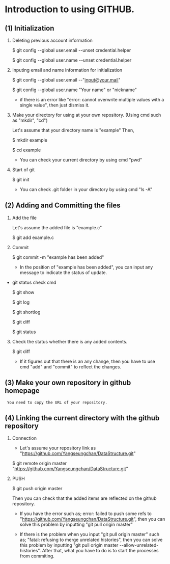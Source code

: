 # Introduction to using GITHUB.

## (1) Initialization

1. Deleting previous account information

     $ git config --global user.email --unset credential.helper

     $ git config --global user.name --unset credential.helper

2. Inputing email and name information for initialization
    
     $ git config --global user.email --"input@your.mail"

     $ git config --global user.name "Your name" or "nickname"

    * if there is an error like "error: cannot overwrite multiple values with a single value", then just dismiss it.

3.  Make your directory for using at your own repository. (Using cmd such as "mkdir", "cd")

    Let's assume that your directory name is "example" Then,

     $ mkdir example

     $ cd example
    
    * You can check your current directory by using cmd "pwd"

4. Start of git

     $ git init 
    
    * You can check .git folder in your directory by using cmd "ls -A"


## (2) Adding and Committing the files

1. Add the file

    Let's assume the added file is "example.c"

     $ git add example.c

2. Commit

     $ git commit -m "example has been added"

    * In the position of "example has been added", you can input any message to indicate the status of update.


* git status check cmd

     $ git show
     
     $ git log

     $ git shortlog

     $ git diff
     
     $ git status

3. Check the status whether there is any added contents.

     $ git diff

    * If it figures out that there is an any change, then you have to use cmd "add" and "commit" to reflect the changes.

## (3) Make your own repository in github homepage

     You need to copy the URL of your repository.

## (4) Linking the current directory with the github repository

1. Connection
  
    * Let's assume your repository link as "https://github.com/Yangseungchan/DataStructure.git"

     $ git remote origin master "https://github.com/Yangseungchan/DataStructure.git"

2. PUSH

     $ git push origin master

    Then you can check that the added items are reflected on the github repository.

    * If you have the error such as; error: failed to push some refs to "https://github.com/Yangseungchan/DataStructure.git", then
    you can solve this problem by inputting "git pull origin master"

    * If there is the problem when you input "git pull origin master" such as; "fatal: refusing to merge unrelated histories", then
    you can solve this problem by inputting "git pull origin master --allow-unrelated-histories". After that, what you have to do is to start the processes
    from commiting.
     
  





    

    





